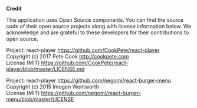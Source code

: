 **Credit**

This application uses Open Source components.  You can find the source code of their open source projects along with license information below.  We acknowledge and are grateful to these developers for their contributions to open source.

Project: react-player https://github.com/CookPete/react-player <br/>
Copyright (c) 2017 Pete Cook http://cookpete.com <br/>
License (MIT) https://github.com/CookPete/react-player/blob/master/LICENSE.md

Project: react-player https://github.com/negomi/react-burger-menu <br/>
Copyright (c) 2015 Imogen Wentworth <br/>
License (MIT) https://github.com/negomi/react-burger-menu/blob/master/LICENSE
